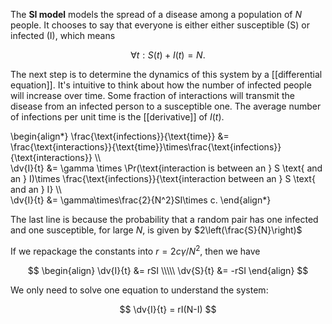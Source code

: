 The **SI model** models the spread of a disease among a population of $N$ people. It chooses to say that everyone is either either susceptible (S) or infected (I), which means

$$
\forall t: S(t)+I(t) = N.
$$

The next step is to determine the dynamics of this system by a [[differential equation]]. It's intuitive to think about how the number of infected people will increase over time. Some fraction of interactions will transmit the disease from an infected person to a susceptible one. The average number of infections per unit time is the [[derivative]] of $I(t)$. 

\begin{align\*}
\frac{\text{infections}}{\text{time}} &= \frac{\text{interactions}}{\text{time}}\times\frac{\text{infections}}{\text{interactions}} \\\\\
\dv{I}{t} &= \gamma \times \Pr(\text{interaction is between an } S \text{ and an } I)\times \frac{\text{infections}}{\text{interaction between an } S \text{ and an } I} \\\\\
\dv{I}{t} &= \gamma\times\frac{2}{N^2}SI\times c.
\end{align\*}

The last line is because the probability that a random pair has one infected and one susceptible, for large $N$, is given by $2\left(\frac{S}{N}\right)$ 

If we repackage the constants into $r = 2c\gamma / N^2$, then we have

$$
\begin{align} \dv{I}{t} &= rSI \\\\\
\dv{S}{t} &= -rSI \end{align}
$$

We only need to solve one equation to understand the system:

$$
\dv{I}{t} = rI(N-I)
$$
